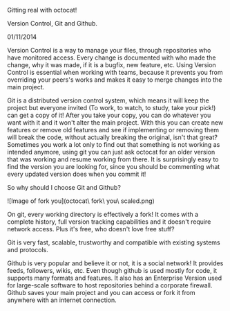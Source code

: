 Gitting real with octocat!

Version Control, Git and Github.

01/11/2014

Version Control is a way to manage your files, through repositories who have monitored access. Every change is documented with who made the change, why it was made, if it is a bugfix, new feature, etc. Using Version Control is essential when working with teams, because it prevents you from overriding your peers's works and makes it easy to merge changes into the main project.

Git is a distributed version control system, which means it will keep the project but everyone invited (To work, to watch, to study, take your pick!) can get a copy of it! After you take your copy, you can do whatever you want with it and it won't alter the main project. With this you can create new features or remove old features and see if implementing or removing them will break the code, without actually breaking the original, isn't that great? Sometimes you work a lot only to find out that something is not working as intended anymore, using git you can just ask octocat for an older version that was working and resume working from there. It is surprisingly easy to find the version you are looking for, since you should be commenting what every updated version does when you commit it!

So why should I choose Git and Github?

![Image of fork you](octocat\ fork\ you\ scaled.png)

On git, every working directory is effectively a fork! It comes with a complete history, full version tracking capabilities and it doesn't require network access. Plus it's free, who doesn't love free stuff?

Git is very fast, scalable, trustworthy and compatible with existing systems and protocols.

Github is very popular and believe it or not, it is a social network! It provides feeds, followers, wikis, etc. Even though github is used mostly for code, it supports many formats and features. It also has an Enterprise Version used for large-scale software to host repositories behind a corporate firewall. Github saves your main project and you can access or fork it from anywhere with an internet connection.